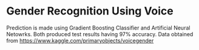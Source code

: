 # Gender Recognition Using Voice

Prediction is made using Gradient Boosting Classifier and Artificial Neural Netowrks. Both produced test results having 97% accuracy. Data obtained from https://www.kaggle.com/primaryobjects/voicegender
